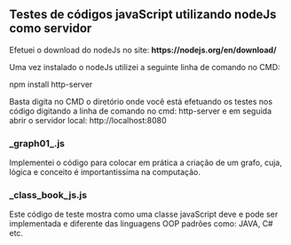 
<h2>Testes de códigos javaScript utilizando nodeJs como servidor</h2>
Efetuei o download do nodeJs no site: 
<b>https://nodejs.org/en/download/</b>
<p align='justify'>Uma vez instalado o nodeJs utilizei a seguinte linha de comando no CMD:</p>
<p align='left'style='italic'>npm install http-server</p>
Basta digita no CMD o diretório onde você está efetuando os testes nos código digitando a linha de comando no cmd: http-server e em seguida abrir
o servidor local: http://localhost:8080
<h3> _graph01_.js </h3>
Implementei o código para colocar em prática a criação de um grafo, cuja, lógica e conceito é importantissíma na computação.

<h3>_class_book_js.js</h3>
Este código de teste mostra como uma classe javaScript deve e pode ser implementada e diferente das linguagens OOP padrões como: JAVA, C# etc.

